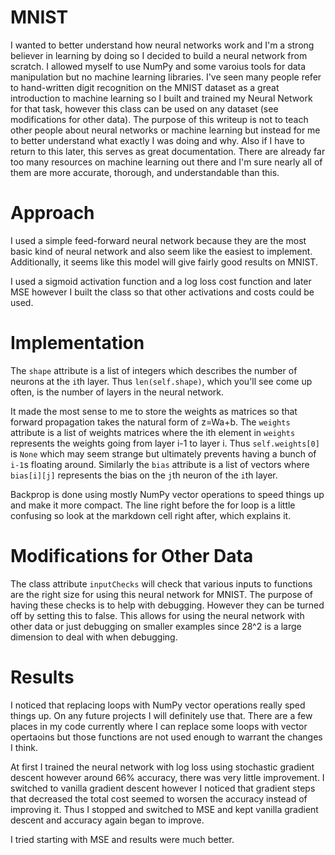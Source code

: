 # MNIST

I wanted to better understand how neural networks work and I'm a strong believer in learning by doing so I decided to build a neural network from scratch. I allowed myself to use NumPy and some varoius tools for data manipulation but no machine learning libraries. I've seen many people refer to hand-written digit recognition on the MNIST dataset as a great introduction to machine learning so I built and trained my Neural Network for that task, however this class can be used on any dataset (see modifications for other data). The purpose of this writeup is not to teach other people about neural networks or machine learning but instead for me to better understand what exactly I was doing and why. Also if I have to return to this later, this serves as great documentation. There are already far too many resources on machine learning out there and I'm sure nearly all of them are more accurate, thorough, and understandable than this.

# Approach

I used a simple feed-forward neural network because they are the most basic kind of neural network and also seem like the easiest to implement. Additionally, it seems like this model will give fairly good results on MNIST.

I used a sigmoid activation function and a log loss cost function and later MSE however I built the class so that other activations and costs could be used.

# Implementation
The ```shape``` attribute is a list of integers which describes the number of neurons at the ```i```th layer. Thus ```len(self.shape)```, which you'll see come up often, is the number of layers in the neural network.

It made the most sense to me to store the weights as matrices so that forward propagation takes the natural form of z=Wa+b. The ```weights``` attribute is a list of weights matrices where the ith element in ```weights``` represents the weights going from layer i-1 to layer i. Thus ```self.weights[0]``` is ```None``` which may seem strange but ultimately prevents having a bunch of ```i-1```s floating around. Similarly the ```bias``` attribute is a list of vectors where ```bias[i][j]``` represents the bias on the ```j```th neuron of the ```i```th layer.

Backprop is done using mostly NumPy vector operations to speed things up and make it more compact. The line right before the for loop is a little confusing so look at the markdown cell right after, which explains it.

# Modifications for Other Data

The class attribute ```inputChecks``` will check that various inputs to functions are the right size for using this neural network for MNIST. The purpose of having these checks is to help with debugging. However they can be turned off by setting this to false. This allows for using the neural network with other data or just debugging on smaller examples since 28^2 is a large dimension to deal with when debugging. 

# Results
I noticed that replacing loops with NumPy vector operations really sped things up. On any future projects I will definitely use that. There are a few places in my code currently where I can replace some loops with vector opertaoins but those functions are not used enough to warrant the changes I think.

At first I trained the neural network with log loss using stochastic gradient descent however around 66% accuracy, there was very little improvement. I switched to vanilla gradient descent however I noticed that gradient steps that decreased the total cost seemed to worsen the accuracy instead of improving it. Thus I stopped and switched to MSE and kept vanilla gradient descent and accuracy again began to improve.  

I tried starting with MSE and results were much better.

